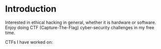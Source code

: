 # Introduction
Interested in ethical hacking in general, whether it is hardware or software. Enjoy doing CTF (Capture-The-Flag) cyber-security challenges in my free time.

CTFs I have worked on:
